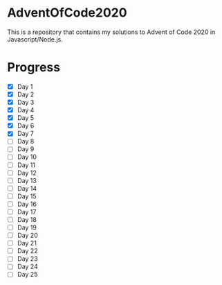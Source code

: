 # AdventOfCode2020
 This is a repository that contains my solutions to Advent of Code 2020 in Javascript/Node.js.

# Progress
<!-- Task List -->
* [x] Day 1
* [x] Day 2
* [x] Day 3
* [x] Day 4
* [x] Day 5
* [x] Day 6
* [x] Day 7
* [ ] Day 8
* [ ] Day 9
* [ ] Day 10
* [ ] Day 11
* [ ] Day 12
* [ ] Day 13
* [ ] Day 14
* [ ] Day 15
* [ ] Day 16
* [ ] Day 17
* [ ] Day 18
* [ ] Day 19
* [ ] Day 20
* [ ] Day 21
* [ ] Day 22
* [ ] Day 23
* [ ] Day 24
* [ ] Day 25
